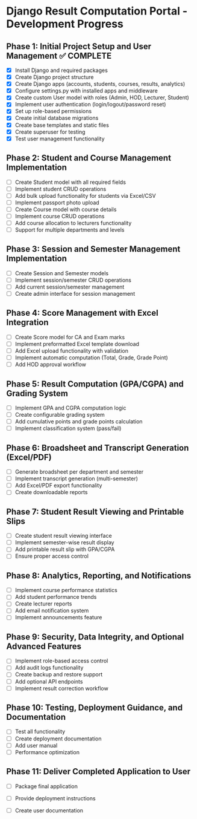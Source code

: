 # Django Result Computation Portal - Development Progress

## Phase 1: Initial Project Setup and User Management ✅ COMPLETE
- [x] Install Django and required packages
- [x] Create Django project structure
- [x] Create Django apps (accounts, students, courses, results, analytics)
- [x] Configure settings.py with installed apps and middleware
- [x] Create custom User model with roles (Admin, HOD, Lecturer, Student)
- [x] Implement user authentication (login/logout/password reset)
- [x] Set up role-based permissions
- [x] Create initial database migrations
- [x] Create base templates and static files
- [x] Create superuser for testing
- [x] Test user management functionality

## Phase 2: Student and Course Management Implementation
- [ ] Create Student model with all required fields
- [ ] Implement student CRUD operations
- [ ] Add bulk upload functionality for students via Excel/CSV
- [ ] Implement passport photo upload
- [ ] Create Course model with course details
- [ ] Implement course CRUD operations
- [ ] Add course allocation to lecturers functionality
- [ ] Support for multiple departments and levels

## Phase 3: Session and Semester Management Implementation
- [ ] Create Session and Semester models
- [ ] Implement session/semester CRUD operations
- [ ] Add current session/semester management
- [ ] Create admin interface for session management

## Phase 4: Score Management with Excel Integration
- [ ] Create Score model for CA and Exam marks
- [ ] Implement preformatted Excel template download
- [ ] Add Excel upload functionality with validation
- [ ] Implement automatic computation (Total, Grade, Grade Point)
- [ ] Add HOD approval workflow

## Phase 5: Result Computation (GPA/CGPA) and Grading System
- [ ] Implement GPA and CGPA computation logic
- [ ] Create configurable grading system
- [ ] Add cumulative points and grade points calculation
- [ ] Implement classification system (pass/fail)

## Phase 6: Broadsheet and Transcript Generation (Excel/PDF)
- [ ] Generate broadsheet per department and semester
- [ ] Implement transcript generation (multi-semester)
- [ ] Add Excel/PDF export functionality
- [ ] Create downloadable reports

## Phase 7: Student Result Viewing and Printable Slips
- [ ] Create student result viewing interface
- [ ] Implement semester-wise result display
- [ ] Add printable result slip with GPA/CGPA
- [ ] Ensure proper access control

## Phase 8: Analytics, Reporting, and Notifications
- [ ] Implement course performance statistics
- [ ] Add student performance trends
- [ ] Create lecturer reports
- [ ] Add email notification system
- [ ] Implement announcements feature

## Phase 9: Security, Data Integrity, and Optional Advanced Features
- [ ] Implement role-based access control
- [ ] Add audit logs functionality
- [ ] Create backup and restore support
- [ ] Add optional API endpoints
- [ ] Implement result correction workflow

## Phase 10: Testing, Deployment Guidance, and Documentation
- [ ] Test all functionality
- [ ] Create deployment documentation
- [ ] Add user manual
- [ ] Performance optimization

## Phase 11: Deliver Completed Application to User
- [ ] Package final application
- [ ] Provide deployment instructions
- [ ] Create user documentation

